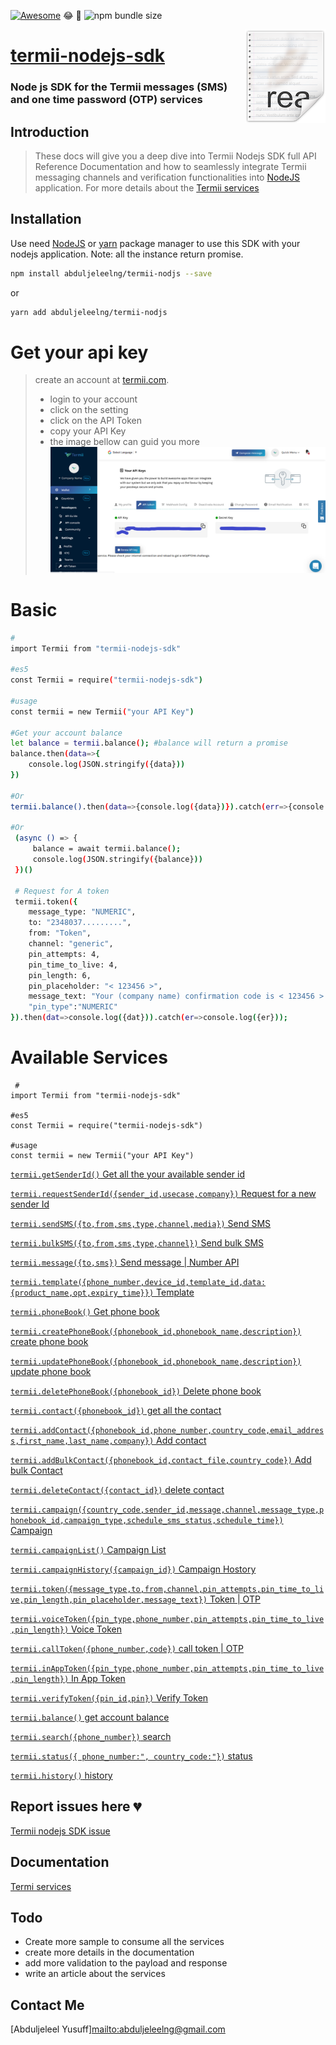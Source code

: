 [![Awesome](https://cdn.rawgit.com/sindresorhus/awesome/d7305f38d29fed78fa85652e3a63e154dd8e8829/media/badge.svg)](https://github.com/abduljeleelng/#readme) :joy: 💖
![npm bundle size](https://img.shields.io/bundlephobia/min/termii?color=yellow&label=Termii&logo=awsome)


<img src="icon.png" align="right" />

# [termii-nodejs-sdk](https://developers.termii.com/)
### Node js SDK for the Termii messages (SMS) and one time password (OTP) services
## Introduction
>  These docs will give you a deep dive into Termii Nodejs SDK full  API Reference Documentation and how to seamlessly integrate Termii messaging channels and verification functionalities into [NodeJS](https://nodejs.org/) application.
> For more details about the [Termii services](https://developers.termii.com/)

## Installation

Use need [NodeJS](https://nodejs.org/) or [yarn](https://yarnpkg.com) package manager to use this SDK with your nodejs application.
Note: all the instance return promise.

```bash
npm install abduljeleelng/termii-nodjs --save
```
or

```bash
yarn add abduljeleelng/termii-nodjs
```
# Get your api key
> create an account at [termii.com](termii.com).
> - login to your account
> - click on the setting
> - click on the API Token
> - copy your API Key
> - the image bellow can guid you more
     ![termii API console!](termiiapi.png "API cosole")
>
>
# Basic
```bash
#
import Termii from "termii-nodejs-sdk"

#es5
const Termii = require("termii-nodejs-sdk")

#usage 
const termii = new Termii("your API Key")

#Get your account balance 
let balance = termii.balance(); #balance will return a promise
balance.then(data=>{
    console.log(JSON.stringify({data}))
})

#Or
termii.balance().then(data=>{console.log({data})}).catch(err=>{console.log({err})})

#Or
 (async () => {
     balance = await termii.balance();
     console.log(JSON.stringify({balance}))
 })()
 
 # Request for A token 
 termii.token({
    message_type: "NUMERIC",
    to: "2348037.........",
    from: "Token",
    channel: "generic",
    pin_attempts: 4,
    pin_time_to_live: 4,
    pin_length: 6,
    pin_placeholder: "< 123456 >",
    message_text: "Your (company name) confirmation code is < 123456 >. It expires in 30 minutes",
    "pin_type":"NUMERIC"
}).then(dat=>console.log({dat})).catch(er=>console.log({er}));
```

# Available Services
```
 #
import Termii from "termii-nodejs-sdk"

#es5
const Termii = require("termii-nodejs-sdk")

#usage 
const termii = new Termii("your API Key")
 ```

[`termii.getSenderId()` Get all the your available sender id ](docs/senderId.md)

[`termii.requestSenderId({sender_id,usecase,company})` Request for a new sender Id ](docs/requestSenderId.md)

[`termii.sendSMS({to,from,sms,type,channel,media})` Send SMS ]()

[`termii.bulkSMS({to,from,sms,type,channel})` Send bulk SMS ]()

[`termii.message({to,sms})` Send message | Number API ]()

[`termii.template({phone_number,device_id,template_id,data:{product_name,opt,expiry_time}})` Template ]()

[`termii.phoneBook()` Get phone book ]()

[`termii.createPhoneBook({phonebook_id,phonebook_name,description})` create phone book ]()
 
[`termii.updatePhoneBook({phonebook_id,phonebook_name,description})` update phone book ]()

[`termii.deletePhoneBook({phonebook_id})` Delete phone book ]()

[`termii.contact({phonebook_id})` get all the contact ]()

[`termii.addContact({phonebook_id,phone_number,country_code,email_address,first_name,last_name,company})` Add contact ]()

[`termii.addBulkContact({phonebook_id,contact_file,country_code})` Add bulk Contact ]()

[`termii.deleteContact({contact_id})` delete contact ]()

[`termii.campaign({country_code,sender_id,message,channel,message_type,phonebook_id,campaign_type,schedule_sms_status,schedule_time})` Campaign ]()

[`termii.campaignList()` Campaign List ]()

[`termii.campaignHistory({campaign_id})` Campaign Hostory ]()

[`termii.token({message_type,to,from,channel,pin_attempts,pin_time_to_live,pin_length,pin_placeholder,message_text})` Token | OTP ]()

[`termii.voiceToken({pin_type,phone_number,pin_attempts,pin_time_to_live,pin_length})` Voice Token]()

[`termii.callToken({phone_number,code})` call token | OTP ]()

[`termii.inAppToken({pin_type,phone_number,pin_attempts,pin_time_to_live,pin_length})` In App Token ]()

[`termii.verifyToken({pin_id,pin})` Verify Token ]()

[`termii.balance()` get account balance ]()

[`termii.search({phone_number})` search ]()

[`termii.status({ phone_number:", country_code:"})` status ]()

[`termii.history()` history ]()



## Report issues here 💔
[Termii nodejs SDK issue](https://github.com/abduljeleelng/termii-nodejs-sdk/issues)

## Documentation
[Termi services](https://termii.com)

## Todo 
- Create more sample to consume all the services 
- create more details in the documentation
- add more validation to the payload and response
- write an article about the services


## Contact Me
[Abduljeleel Yusuff]<mailto:abduljeleelng@gmail.com> 


